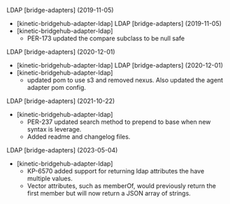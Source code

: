 LDAP [bridge-adapters] (2019-11-05)
  * [kinetic-bridgehub-adapter-ldap] 
LDAP [bridge-adapters] (2019-11-05)
  * [kinetic-bridgehub-adapter-ldap] 
    * PER-173 updated the compare subclass to be null safe

LDAP [bridge-adapters] (2020-12-01)
  * [kinetic-bridgehub-adapter-ldap] 
LDAP [bridge-adapters] (2020-12-01)
  * [kinetic-bridgehub-adapter-ldap] 
    * updated pom to use s3 and removed nexus.  Also updated the agent adapter pom config.

LDAP [bridge-adapters] (2021-10-22)
  * [kinetic-bridgehub-adapter-ldap] 
    * PER-237 updated search method to prepend to base when new syntax is leverage.  
    * Added readme and changelog files.

LDAP [bridge-adapters] (2023-05-04)
  * [kinetic-bridgehub-adapter-ldap] 
    * KP-6570 added support for returning ldap attributes the have multiple values.
    * Vector attributes, such as memberOf, would previously return the first member but will now return a JSON array of strings.

